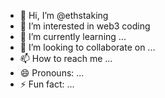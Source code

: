 - 👋 Hi, I’m @ethstaking
- 👀 I’m interested in web3 coding
- 🌱 I’m currently learning ...
- 💞️ I’m looking to collaborate on ...
- 📫 How to reach me ...
- 😄 Pronouns: ...
- ⚡ Fun fact: ...

<!---
ethstaking/ethstaking is a ✨ special ✨ repository because its `README.md` (this file) appears on your GitHub profile.
You can click the Preview link to take a look at your changes.
--->
